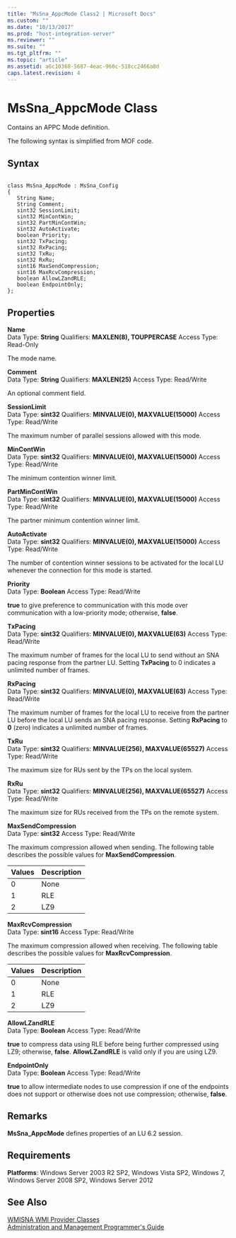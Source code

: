 ```yaml
---
title: "MsSna_AppcMode Class2 | Microsoft Docs"
ms.custom: ""
ms.date: "10/13/2017"
ms.prod: "host-integration-server"
ms.reviewer: ""
ms.suite: ""
ms.tgt_pltfrm: ""
ms.topic: "article"
ms.assetid: a6c10368-5687-4eac-960c-518cc2466a8d
caps.latest.revision: 4
---
```

# MsSna_AppcMode Class
Contains an APPC Mode definition.  
  
 The following syntax is simplified from MOF code.  
  
## Syntax  
  
```  
  
class MsSna_AppcMode : MsSna_Config  
{  
   String Name;  
   String Comment;  
   sint32 SessionLimit;  
   sint32 MinContWin;  
   sint32 PartMinContWin;  
   sint32 AutoActivate;  
   boolean Priority;  
   sint32 TxPacing;  
   sint32 RxPacing;  
   sint32 TxRu;  
   sint32 RxRu;  
   sint16 MaxSendCompression;  
   sint16 MaxRcvCompression;  
   boolean AllowLZandRLE;  
   boolean EndpointOnly;  
};  
```  
  
## Properties  
 **Name**  
 Data Type: **String** Qualifiers: **MAXLEN(8), TOUPPERCASE** Access Type: Read-Only  
  
 The mode name.  
  
 **Comment**  
 Data Type: **String** Qualifiers: **MAXLEN(25)** Access Type: Read/Write  
  
 An optional comment field.  
  
 **SessionLimit**  
 Data Type: **sint32** Qualifiers: **MINVALUE(0), MAXVALUE(15000)** Access Type: Read/Write  
  
 The maximum number of parallel sessions allowed with this mode.  
  
 **MinContWin**  
 Data Type: **sint32** Qualifiers: **MINVALUE(0), MAXVALUE(15000)** Access Type: Read/Write  
  
 The minimum contention winner limit.  
  
 **PartMinContWin**  
 Data Type: **sint32** Qualifiers: **MINVALUE(0), MAXVALUE(15000)** Access Type: Read/Write  
  
 The partner minimum contention winner limit.  
  
 **AutoActivate**  
 Data Type: **sint32** Qualifiers: **MINVALUE(0), MAXVALUE(15000)** Access Type: Read/Write  
  
 The number of contention winner sessions to be activated for the local LU whenever the connection for this mode is started.  
  
 **Priority**  
 Data Type: **Boolean** Access Type: Read/Write  
  
 **true** to give preference to communication with this mode over communication with a low-priority mode; otherwise, **false**.  
  
 **TxPacing**  
 Data Type: **sint32** Qualifiers: **MINVALUE(0), MAXVALUE(63)** Access Type: Read/Write  
  
 The maximum number of frames for the local LU to send without an SNA pacing response from the partner LU. Setting **TxPacing** to 0 indicates a unlimited number of frames.  
  
 **RxPacing**  
 Data Type: **sint32** Qualifiers: **MINVALUE(0), MAXVALUE(63)** Access Type: Read/Write  
  
 The maximum number of frames for the local LU to receive from the partner LU before the local LU sends an SNA pacing response. Setting **RxPacing** to **0** (zero) indicates a unlimited number of frames.  
  
 **TxRu**  
 Data Type: **sint32** Qualifiers: **MINVALUE(256), MAXVALUE(65527)** Access Type: Read/Write  
  
 The maximum size for RUs sent by the TPs on the local system.  
  
 **RxRu**  
 Data Type: **sint32** Qualifiers: **MINVALUE(256), MAXVALUE(65527)** Access Type: Read/Write  
  
 The maximum size for RUs received from the TPs on the remote system.  
  
 **MaxSendCompression**  
 Data Type: **sint32** Access Type: Read/Write  
  
 The maximum compression allowed when sending. The following table describes the possible values for **MaxSendCompression**.  
  
|Values|Description|  
|------------|-----------------|  
|0|None|  
|1|RLE|  
|2|LZ9|  
  
 **MaxRcvCompression**  
 Data Type: **sint16** Access Type: Read/Write  
  
 The maximum compression allowed when receiving. The following table describes the possible values for **MaxRcvCompression**.  
  
|Values|Description|  
|------------|-----------------|  
|0|None|  
|1|RLE|  
|2|LZ9|  
  
 **AllowLZandRLE**  
 Data Type: **Boolean** Access Type: Read/Write  
  
 **true** to compress data using RLE before being further compressed using LZ9; otherwise, **false**. **AllowLZandRLE** is valid only if you are using LZ9.  
  
 **EndpointOnly**  
 Data Type: **Boolean** Access Type: Read/Write  
  
 **true** to allow intermediate nodes to use compression if one of the endpoints does not support or otherwise does not use compression; otherwise, **false**.  
  
## Remarks  
 **MsSna_AppcMode** defines properties of an LU 6.2 session.  
  
## Requirements  
 **Platforms**: Windows Server 2003 R2 SP2, Windows Vista SP2, Windows 7, Windows Server 2008 SP2, Windows Server 2012  
  
## See Also  
 [WMISNA WMI Provider Classes](../core/wmisna-wmi-provider-classes.md)   
 [Administration and Management Programmer's Guide](../Topic/Administration%20and%20Management%20Programmer's%20Guide1.md)